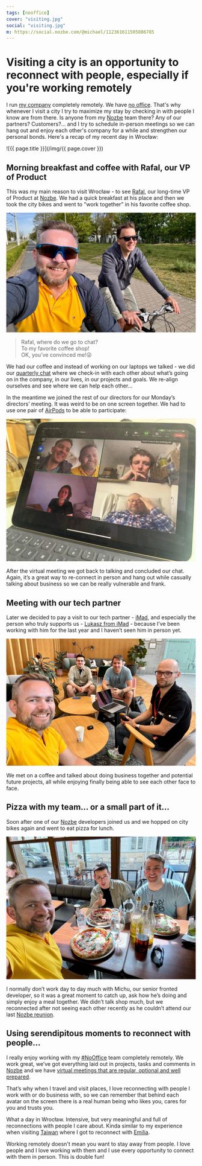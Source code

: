 ```yaml
---
tags: [nooffice]
cover: "visiting.jpg"
social: "visiting.jpg"
m: https://social.nozbe.com/@michael/112361611505886785
---
```


# Visiting a city is an opportunity to reconnect with people, especially if you're working remotely

I run [my company](/nozbe/) completely remotely. We have [no office](/nooffice). That's why whenever I visit a city I try to maximize my stay by checking in with people I know are from there. Is anyone from my [Nozbe][n] team there? Any of our partners? Customers?… and I try to schedule in-person meetings so we can hang out and enjoy each other's company for a while and strengthen our personal bonds. Here's a recap of my recent day in Wrocław:

<!--More-->

![{{ page.title }}](/img/{{ page.cover }})

## Morning breakfast and coffee with Rafal, our VP of Product

This was my main reason to visit Wrocław - to see [Rafal][r], our long-time VP of Product at [Nozbe][n]. We had a quick breakfast at his place and then we took the city bikes and went to "work together” in his favorite coffee shop.

![{{ page.title }} bikes](/img/visiting-bikes.jpg)

> Rafal, where do we go to chat?\
> To my favorite coffee shop!\
> OK, you’ve convinced me!😜

We had our coffee and instead of working on our laptops we talked - we did our [quarterly chat](/podcast-73/) where we check-in with each other about what’s going on in the company, in our lives, in our projects and goals. We re-align ourselves and see where we can help each other…

In the meantime we joined the rest of our directors for our Monday’s directors’ meeting. It was weird to be on one screen together. We had to use one pair of [AirPods](/airpods) to be able to participate:

![{{ page.title }} directors](/img/visiting-directors.jpg)

After the virtual meeting we got back to talking and concluded our chat. Again, it’s a great way to re-connect in person and hang out while casually talking about business so we can be really vulnerable and frank.

## Meeting with our tech partner

Later we decided to pay a visit to our tech partner - [iMad][i], and especially the person who truly supports us - [Lukasz from iMad][l] - because I’ve been working with him for the last year and I haven’t seen him in person yet.

![{{ page.title }} imad](/img/visiting-imad.jpg)

We met on a coffee and talked about doing business together and potential future projects, all while enjoying finally being able to see each other face to face.

## Pizza with my team… or a small part of it…

Soon after one of our [Nozbe][n] developers joined us and we hopped on city bikes again and went to eat pizza for lunch.

![{{ page.title }} pizza](/img/visiting-pizza.jpg)

I normally don’t work day to day much with Michu, our senior fronted developer, so it was a great moment to catch up, ask how he’s doing and simply enjoy a meal together. We didn’t talk shop much, but we reconnected after not seeing each other recently as he couldn’t attend our last [Nozbe reunion](/reunion).

## Using serendipitous moments to reconnect with people…

I really enjoy working with my [#NoOffice](/nooffice) team completely remotely. We work great, we’ve got everything laid out in projects, tasks and comments in [Nozbe][n] and we have [virtual meetings that are regular, optional and well prepared](/meetings/).

That’s why when I travel and visit places, I love reconnecting with people I work with or do business with, so we can remember that behind each avatar on the screen there is a real human being who likes you, cares for you and trusts you.

What a day in Wrocław. Intensive, but very meaningful and full of reconnections with people I care about. Kinda similar to my experience when visiting [Taiwan](/taiwan/) where I got to reconnect with [Emilia][e].

Working remotely doesn't mean you want to stay away from people. I love people and I love working with them and I use every opportunity to connect with them in person. This is double fun!

[e]: https://nozbe.com/emilia/
[i]: https://imad.pl
[l]: https://www.linkedin.com/in/%C5%82ukasz-banaszak-77464423a
[r]: https://nozbe.com/rafal/

[n]: https://michael.gratis/nozbe
[np]: https://michael.gratis/nozbepersonal
